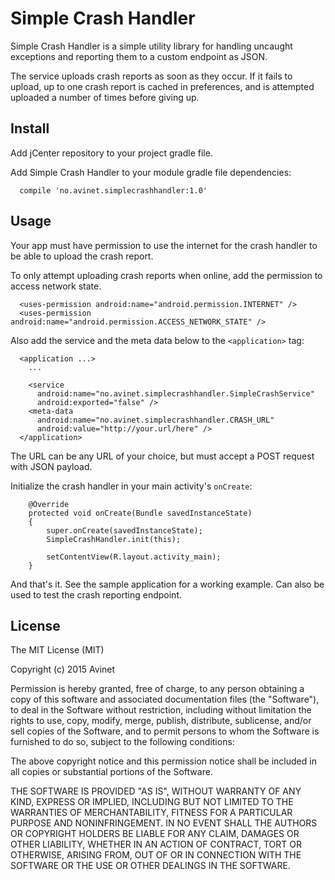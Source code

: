 Simple Crash Handler
===

Simple Crash Handler is a simple utility library for handling uncaught
exceptions and reporting them to a custom endpoint as JSON.

The service uploads crash reports as soon as they occur. If it fails to
upload, up to one crash report is cached in preferences, and is attempted
uploaded a number of times before giving up.

## Install

Add jCenter repository to your project gradle file.

Add Simple Crash Handler to your module gradle file dependencies:

```
  compile 'no.avinet.simplecrashhandler:1.0'
```

## Usage

Your app must have permission to use the internet for the crash handler
to be able to upload the crash report.

To only attempt uploading crash reports when online, add the permission
to access network state.

```
  <uses-permission android:name="android.permission.INTERNET" />
  <uses-permission android:name="android.permission.ACCESS_NETWORK_STATE" />
```

Also add the service and the meta data below to the `<application>` tag:

```
  <application ...>
    ...

    <service
      android:name="no.avinet.simplecrashhandler.SimpleCrashService"
      android:exported="false" />
    <meta-data
      android:name="no.avinet.simplecrashhandler.CRASH_URL"
      android:value="http://your.url/here" />
  </application>
```

The URL can be any URL of your choice, but must accept a POST request
with JSON payload.

Initialize the crash handler in your main activity's `onCreate`:

```
    @Override
    protected void onCreate(Bundle savedInstanceState)
    {
        super.onCreate(savedInstanceState);
        SimpleCrashHandler.init(this);

        setContentView(R.layout.activity_main);
    }
```

And that's it. See the sample application for a working example. Can
also be used to test the crash reporting endpoint.

## License

The MIT License (MIT)

Copyright (c) 2015 Avinet

Permission is hereby granted, free of charge, to any person obtaining a copy
of this software and associated documentation files (the "Software"), to deal
in the Software without restriction, including without limitation the rights
to use, copy, modify, merge, publish, distribute, sublicense, and/or sell
copies of the Software, and to permit persons to whom the Software is
furnished to do so, subject to the following conditions:

The above copyright notice and this permission notice shall be included in
all copies or substantial portions of the Software.

THE SOFTWARE IS PROVIDED "AS IS", WITHOUT WARRANTY OF ANY KIND, EXPRESS OR
IMPLIED, INCLUDING BUT NOT LIMITED TO THE WARRANTIES OF MERCHANTABILITY,
FITNESS FOR A PARTICULAR PURPOSE AND NONINFRINGEMENT. IN NO EVENT SHALL THE
AUTHORS OR COPYRIGHT HOLDERS BE LIABLE FOR ANY CLAIM, DAMAGES OR OTHER
LIABILITY, WHETHER IN AN ACTION OF CONTRACT, TORT OR OTHERWISE, ARISING FROM,
OUT OF OR IN CONNECTION WITH THE SOFTWARE OR THE USE OR OTHER DEALINGS IN
THE SOFTWARE.
